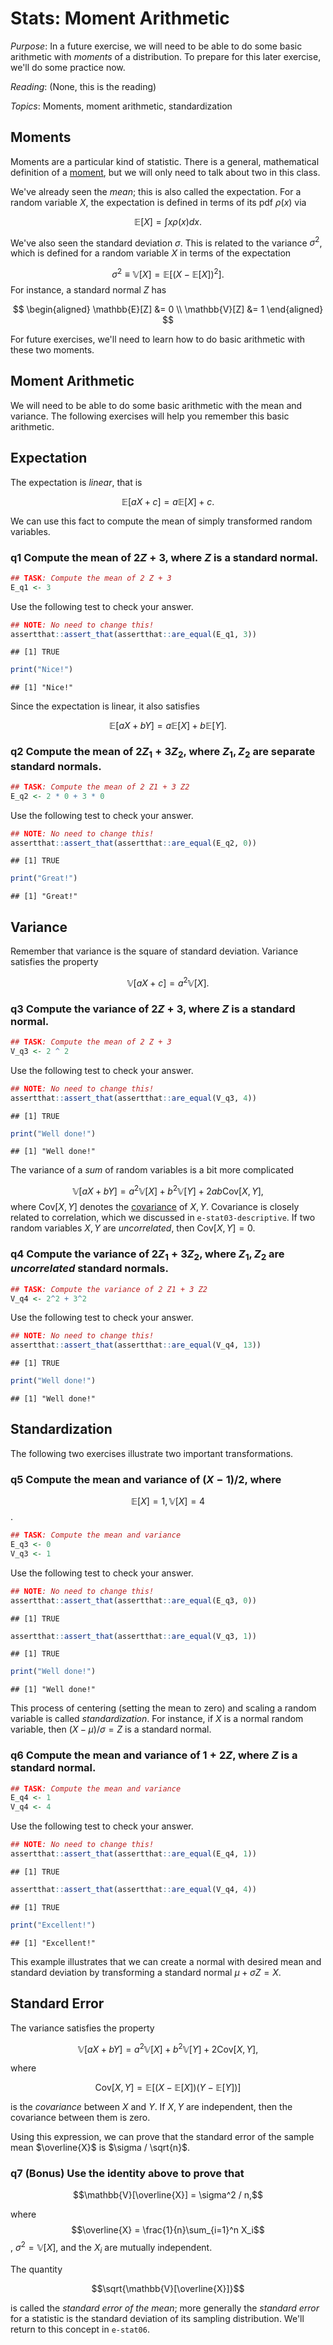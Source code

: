 
# Stats: Moment Arithmetic

*Purpose*: In a future exercise, we will need to be able to do some basic arithmetic with *moments* of a distribution. To prepare for this later exercise, we'll do some practice now.

*Reading*: (None, this is the reading)

*Topics*: Moments, moment arithmetic, standardization

## Moments
<!-- -------------------------------------------------- -->

Moments are a particular kind of statistic. There is a general, mathematical definition of a [moment](https://en.wikipedia.org/wiki/Moment_(mathematics)), but we will only need to talk about two in this class.

We've already seen the *mean*; this is also called the expectation. For a random variable $X$, the expectation is defined in terms of its pdf $\rho(x)$ via

$$\mathbb{E}[X] = \int x \rho(x) dx.$$

We've also seen the standard deviation $\sigma$. This is related to the variance $\sigma^2$, which is defined for a random variable $X$ in terms of the expectation

$$\sigma^2 \equiv \mathbb{V}[X] = \mathbb{E}[(X - \mathbb{E}[X])^2].$$
For instance, a standard normal $Z$ has

$$ \begin{aligned}
  \mathbb{E}[Z] &= 0 \\
  \mathbb{V}[Z] &= 1
 \end{aligned} $$

For future exercises, we'll need to learn how to do basic arithmetic with these two moments.

## Moment Arithmetic
<!-- -------------------------------------------------- -->

We will need to be able to do some basic arithmetic with the mean and variance. The following exercises will help you remember this basic arithmetic.

## Expectation
<!-- ------------------------- -->

The expectation is *linear*, that is

$$\mathbb{E}[aX + c] = a \mathbb{E}[X] + c.$$

We can use this fact to compute the mean of simply transformed random variables.

### __q1__ Compute the mean of $2 Z + 3$, where $Z$ is a standard normal.


```r
## TASK: Compute the mean of 2 Z + 3
E_q1 <- 3
```

Use the following test to check your answer.


```r
## NOTE: No need to change this!
assertthat::assert_that(assertthat::are_equal(E_q1, 3))
```

```
## [1] TRUE
```

```r
print("Nice!")
```

```
## [1] "Nice!"
```

Since the expectation is linear, it also satisfies

$$\mathbb{E}[aX + bY] = a \mathbb{E}[X] + b \mathbb{E}[Y].$$

### __q2__ Compute the mean of $2 Z_1 + 3 Z_2$, where $Z_1, Z_2$ are separate standard normals.


```r
## TASK: Compute the mean of 2 Z1 + 3 Z2
E_q2 <- 2 * 0 + 3 * 0
```

Use the following test to check your answer.


```r
## NOTE: No need to change this!
assertthat::assert_that(assertthat::are_equal(E_q2, 0))
```

```
## [1] TRUE
```

```r
print("Great!")
```

```
## [1] "Great!"
```

## Variance
<!-- ------------------------- -->

Remember that variance is the square of standard deviation. Variance satisfies the property

$$\mathbb{V}[aX + c] = a^2 \mathbb{V}[X].$$

### __q3__ Compute the variance of $2 Z + 3$, where $Z$ is a standard normal.


```r
## TASK: Compute the mean of 2 Z + 3
V_q3 <- 2 ^ 2
```

Use the following test to check your answer.


```r
## NOTE: No need to change this!
assertthat::assert_that(assertthat::are_equal(V_q3, 4))
```

```
## [1] TRUE
```

```r
print("Well done!")
```

```
## [1] "Well done!"
```

The variance of a *sum* of random variables is a bit more complicated

$$\mathbb{V}[aX + bY] = a^2 \mathbb{V}[X] + b^2 \mathbb{V}[Y] + 2ab \text{Cov}[X, Y],$$
where $\text{Cov}[X, Y]$ denotes the [covariance](https://en.wikipedia.org/wiki/Covariance) of $X, Y$. Covariance is closely related to correlation, which we discussed in `e-stat03-descriptive`. If two random variables $X, Y$ are *uncorrelated*, then $\text{Cov}[X, Y] = 0$.

### __q4__ Compute the variance of $2 Z_1 + 3 Z_2$, where $Z_1, Z_2$ are *uncorrelated* standard normals.


```r
## TASK: Compute the variance of 2 Z1 + 3 Z2
V_q4 <- 2^2 + 3^2
```

Use the following test to check your answer.


```r
## NOTE: No need to change this!
assertthat::assert_that(assertthat::are_equal(V_q4, 13))
```

```
## [1] TRUE
```

```r
print("Well done!")
```

```
## [1] "Well done!"
```

## Standardization
<!-- ------------------------- -->

The following two exercises illustrate two important transformations.

### __q5__ Compute the mean and variance of $(X - 1) / 2$, where

$$\mathbb{E}[X] = 1, \mathbb{V}[X] = 4$$.


```r
## TASK: Compute the mean and variance
E_q3 <- 0
V_q3 <- 1
```

Use the following test to check your answer.


```r
## NOTE: No need to change this!
assertthat::assert_that(assertthat::are_equal(E_q3, 0))
```

```
## [1] TRUE
```

```r
assertthat::assert_that(assertthat::are_equal(V_q3, 1))
```

```
## [1] TRUE
```

```r
print("Well done!")
```

```
## [1] "Well done!"
```

This process of centering (setting the mean to zero) and scaling a random variable is called *standardization*. For instance, if $X$ is a normal random variable, then $(X - \mu) / \sigma = Z$ is a standard normal.

### __q6__ Compute the mean and variance of $1 + 2 Z$, where $Z$ is a standard normal.


```r
## TASK: Compute the mean and variance
E_q4 <- 1
V_q4 <- 4
```

Use the following test to check your answer.


```r
## NOTE: No need to change this!
assertthat::assert_that(assertthat::are_equal(E_q4, 1))
```

```
## [1] TRUE
```

```r
assertthat::assert_that(assertthat::are_equal(V_q4, 4))
```

```
## [1] TRUE
```

```r
print("Excellent!")
```

```
## [1] "Excellent!"
```

This example illustrates that we can create a normal with desired mean and standard deviation by transforming a standard normal $\mu + \sigma Z = X$.

## Standard Error
<!-- ------------------------- -->

The variance satisfies the property

$$\mathbb{V}[aX + bY] = a^2 \mathbb{V}[X] + b^2 \mathbb{V}[Y] + 2 \text{Cov}[X, Y],$$

where

$$\text{Cov}[X, Y] = \mathbb{E}[(X - \mathbb{E}[X])(Y - \mathbb{E}[Y])]$$

is the *covariance* between $X$ and $Y$. If $X, Y$ are independent, then the covariance between them is zero.

Using this expression, we can prove that the standard error of the sample mean $\overline{X}$ is $\sigma / \sqrt{n}$.

### __q7__ (Bonus) Use the identity above to prove that

$$\mathbb{V}[\overline{X}] = \sigma^2 / n,$$

where $$\overline{X} = \frac{1}{n}\sum_{i=1}^n X_i$$, $\sigma^2 = \mathbb{V}[X]$, and the $X_i$ are mutually independent.

The quantity

$$\sqrt{\mathbb{V}[\overline{X}]}$$

is called the *standard error of the mean*; more generally the *standard error*
for a statistic is the standard deviation of its sampling distribution. We'll return to this concept in `e-stat06`.

<!-- include-exit-ticket -->
